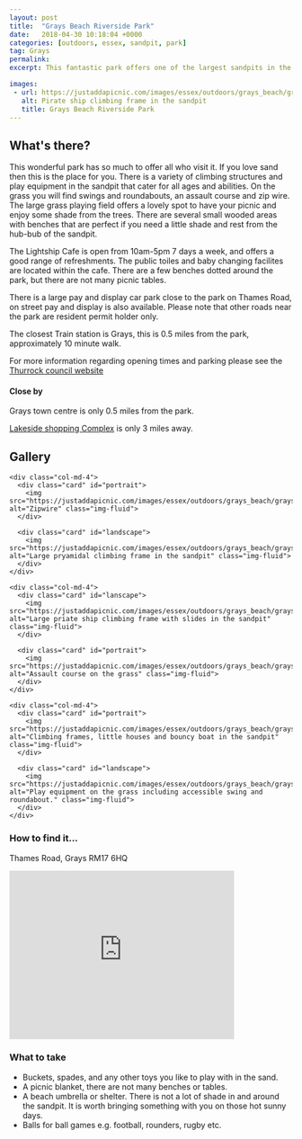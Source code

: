 ```yaml
---
layout: post
title:  "Grays Beach Riverside Park"
date:   2018-04-30 10:18:04 +0000
categories: [outdoors, essex, sandpit, park]
tag: Grays
permalink: 
excerpt: This fantastic park offers one of the largest sandpits in the South East.  There is a lovely green space for picnics and ball games, climbing frames, cafe and toilets. 

images: 
 - url: https://justaddapicnic.com/images/essex/outdoors/grays_beach/graysbeach4.jpg
   alt: Pirate ship climbing frame in the sandpit
   title: Grays Beach Riverside Park
---
```


## What's there?

This wonderful park has so much to offer all who visit it.  If you love sand then this is the place for you. There is a variety of climbing structures and play equipment in the sandpit that cater for all ages and abilities.  On the grass you will find swings and roundabouts, an assault course and zip wire.  The large grass playing field offers a lovely spot to have your picnic and enjoy some shade from the trees.  There are several small wooded areas with benches that are perfect if you need a little shade and rest from the hub-bub of the sandpit.

The Lightship Cafe is open from 10am-5pm 7 days a week, and offers a good range of refreshments. The public toiles and baby changing facilites are located within the cafe.  There are a few benches dotted around the park, but there are not many picnic tables.

There is a large pay and display car park close to the park on Thames Road, on street pay and display is also available.  Please note that other roads near the park are resident permit holder only.

The closest Train station is Grays, this is 0.5 miles from the park, approximately 10 minute walk.

For more information regarding opening times and parking please see the [Thurrock council website](https://www.thurrock.gov.uk/grays-beach-riverside-park/overview)

#### Close by

Grays town centre is only 0.5 miles from the park.

[Lakeside shopping Complex](https://intu.co.uk/lakeside) is only 3 miles away.


## Gallery

<div class="container">

  <div class="row">

    <div class="col-md-4">
      <div class="card" id="portrait">
        <img src="https://justaddapicnic.com/images/essex/outdoors/grays_beach/graysbeach6.jpg" alt="Zipwire" class="img-fluid">
      </div>

      <div class="card" id="landscape">
        <img src="https://justaddapicnic.com/images/essex/outdoors/grays_beach/graysbeach2.jpg" alt="Large pryamidal climbing frame in the sandpit" class="img-fluid">
      </div>  
    </div>

    <div class="col-md-4">
      <div class="card" id="lanscape">
        <img src="https://justaddapicnic.com/images/essex/outdoors/grays_beach/graysbeach4.jpg" alt="Large priate ship climbing frame with slides in the sandpit" class="img-fluid">
      </div>

      <div class="card" id="portrait">
        <img src="https://justaddapicnic.com/images/essex/outdoors/grays_beach/graysbeach5.jpg" alt="Assault course on the grass" class="img-fluid">
      </div>
    </div>

    <div class="col-md-4">
      <div class="card" id="portrait">
        <img src="https://justaddapicnic.com/images/essex/outdoors/grays_beach/graysbeach1.jpg" alt="Climbing frames, little houses and bouncy boat in the sandpit" class="img-fluid">
      </div>

      <div class="card" id="landscape">
        <img src="https://justaddapicnic.com/images/essex/outdoors/grays_beach/graysbeach7.jpg" alt="Play equipment on the grass including accessible swing and roundabout." class="img-fluid">
      </div>
    </div>

  </div>      
</div>


### How to find it...

Thames Road, Grays RM17 6HQ

<iframe src="https://www.google.com/maps/embed?pb=!1m18!1m12!1m3!1d9941.141387159747!2d0.31856563295796325!3d51.471276421264655!2m3!1f0!2f0!3f0!3m2!1i1024!2i768!4f13.1!3m3!1m2!1s0x47d8b6fe246dab61%3A0xa90cbb437ecf90fc!2sGrays+Beach+Riverside+Park!5e0!3m2!1sen!2suk!4v1525249178288" width="400" height="300" frameborder="0" style="border:0" allowfullscreen></iframe>

### What to take
* Buckets, spades, and any other toys you like to play with in the sand.
* A picnic blanket, there are not many benches or tables.
* A beach umbrella or shelter.  There is not a lot of shade in and around the sandpit. It is worth bringing something with you on those hot sunny days.
* Balls for ball games e.g. football, rounders, rugby etc.


